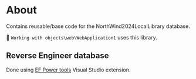 # About

Contains reusable/base code for the NorthWind2024LocalLibrary database.

:small_orange_diamond: `Working with objects\web\WebApplication1` uses this library.

## Reverse Engineer database

Done using [EF Power tools](https://marketplace.visualstudio.com/items?itemName=ErikEJ.EFCorePowerTools) Visual Studio extension.